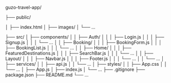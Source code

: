 guzo-travel-app/

  ├── public/
  
  │     ├── index.html
  │     ├── images/
  │     └── ...
  
  ├── src/
  │     ├── components/
  │     │     ├── Auth/
  │     │     │     ├── Login.js
  │     │     │     ├── Signup.js
  │     │     │     └── ...
  │     │     ├── Booking/
  │     │     │     ├── BookingForm.js
  │     │     │     ├── BookingList.js
  │     │     │     └── ...
  │     │     ├── Home/
  │     │     │     ├── FeaturedDestinations.js
  │     │     │     ├── SearchBar.js
  │     │     │     └── ...
  │     │     ├── Layout/
  │     │     │     ├── Navbar.js
  │     │     │     ├── Footer.js
  │     │     │     └── ...
  │     │     └── ...
  │     ├── services/
  │     │     ├── api.js
  │     │     └── ...
  │     ├── styles/
  │     │     ├── App.css
  │     │     └── ...
  │     ├── App.js
  │     ├── index.js
  │     └── ...
  ├── .gitignore
  ├── package.json
  ├── README.md
  └── ...

